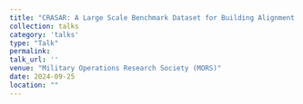 ```yaml
---
title: "CRASAR: A Large Scale Benchmark Dataset for Building Alignment and Damage Assessment in Georectified sUAS Imagery"
collection: talks
category: 'talks'
type: "Talk"
permalink: 
talk_url: ''
venue: "Military Operations Research Society (MORS)"
date: 2024-09-25
location: ""
---
```

